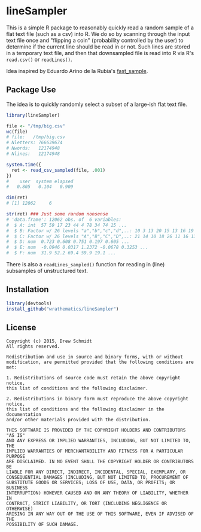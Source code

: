 # lineSampler

This is a simple R package to reasonably quickly read a random sample
of a flat text file (such as a csv) into R.  We do so by scanning through
the input text file once and "flipping a coin" (probability controlled by
the user) to determine if the current line should be read in or not.
Such lines are stored in a temporary text file, and then that downsampled
file is read into R via R's `read.csv()` or `readLines()`.

Idea inspired by Eduardo Arino de la Rubia's [fast_sample](https://github.com/earino/fast_sample).


## Package Use

The idea is to quickly randomly select a subset of a large-ish flat text
file.

```r
library(lineSampler)

file <- "/tmp/big.csv"
wc(file)
# file:   /tmp/big.csv 
# Nletters: 766639674
# Nwords:   12174948
# Nlines:   12174948 

system.time({
  ret <- read_csv_sampled(file, .001)
})
#    user  system elapsed 
#   0.805   0.104   0.909 

dim(ret)
# [1] 12062     6

str(ret) ### Just some random nonsense
# 'data.frame':	12062 obs. of  6 variables:
#  $ A: int  57 59 17 23 44 4 78 34 74 15 ...
#  $ B: Factor w/ 26 levels "a","b","c","d",..: 10 3 13 20 15 13 16 19 8 3 ...
#  $ C: Factor w/ 26 levels "A","B","C","D",..: 21 14 10 18 26 11 16 13 5 3 ...
#  $ D: num  0.723 0.608 0.751 0.197 0.605 ...
#  $ E: num  -0.0946 0.0317 1.2372 -0.0678 0.3253 ...
#  $ F: num  31.9 52.2 69.4 59.9 19.1 ...
```

There is also a `readLines_sampled()` function for reading in 
(line) subsamples of unstructured text.


## Installation

```r
library(devtools)
install_github("wrathematics/lineSampler")
```



## License

    Copyright (c) 2015, Drew Schmidt
    All rights reserved.
    
    Redistribution and use in source and binary forms, with or without
    modification, are permitted provided that the following conditions are met:
    
    1. Redistributions of source code must retain the above copyright notice,
    this list of conditions and the following disclaimer.
    
    2. Redistributions in binary form must reproduce the above copyright notice,
    this list of conditions and the following disclaimer in the documentation
    and/or other materials provided with the distribution.
    
    THIS SOFTWARE IS PROVIDED BY THE COPYRIGHT HOLDERS AND CONTRIBUTORS "AS IS"
    AND ANY EXPRESS OR IMPLIED WARRANTIES, INCLUDING, BUT NOT LIMITED TO, THE
    IMPLIED WARRANTIES OF MERCHANTABILITY AND FITNESS FOR A PARTICULAR PURPOSE
    ARE DISCLAIMED. IN NO EVENT SHALL THE COPYRIGHT HOLDER OR CONTRIBUTORS BE
    LIABLE FOR ANY DIRECT, INDIRECT, INCIDENTAL, SPECIAL, EXEMPLARY, OR
    CONSEQUENTIAL DAMAGES (INCLUDING, BUT NOT LIMITED TO, PROCUREMENT OF
    SUBSTITUTE GOODS OR SERVICES; LOSS OF USE, DATA, OR PROFITS; OR BUSINESS
    INTERRUPTION) HOWEVER CAUSED AND ON ANY THEORY OF LIABILITY, WHETHER IN
    CONTRACT, STRICT LIABILITY, OR TORT (INCLUDING NEGLIGENCE OR OTHERWISE)
    ARISING IN ANY WAY OUT OF THE USE OF THIS SOFTWARE, EVEN IF ADVISED OF THE
    POSSIBILITY OF SUCH DAMAGE.


